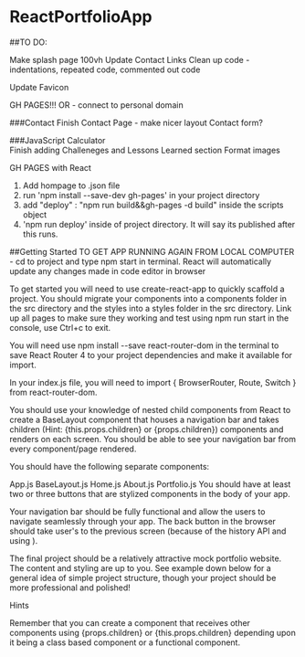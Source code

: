 # ReactPortfolioApp

##TO DO:

Make splash page 100vh
Update Contact Links
Clean up code - indentations, repeated code, commented out code

Update Favicon

  GH PAGES!!!
  OR - connect to personal domain

###Contact
  Finish Contact Page - make nicer layout
    Contact form?

###JavaScript Calculator  
  Finish adding Challeneges and Lessons Learned section
  Format images


GH PAGES with React
1. Add hompage to .json file
2. run 'npm install --save-dev gh-pages' in your project directory
3. add "deploy" : "npm run build&&gh-pages -d build" inside the scripts object
4. 'npm run deploy' inside of project directory. It will say its published after this runs.


##Getting Started
TO GET APP RUNNING AGAIN FROM LOCAL COMPUTER - cd to project and type npm start in terminal. React will automatically update any changes made in code editor in browser


To get started you will need to use create-react-app to quickly scaffold a project. You should migrate your components into a components folder in the src directory and the styles into a styles folder in the src directory. Link up all pages to make sure they working and test using npm run start in the console, use Ctrl+c to exit.

You will need use npm install --save react-router-dom in the terminal to save React Router 4 to your project dependencies and make it available for import.

In your index.js file, you will need to import { BrowserRouter, Route, Switch } from react-router-dom.

You should use your knowledge of nested child components from React to create a BaseLayout component that houses a navigation bar and takes children (Hint: {this.props.children} or {props.children}) components and renders on each screen. You should be able to see your navigation bar from every component/page rendered.

You should have the following separate components:

App.js
BaseLayout.js
Home.js
About.js
Portfolio.js
You should have at least two or three buttons that are stylized <Link> components in the body of your app.

Your navigation bar should be fully functional and allow the users to navigate seamlessly through your app. The back button in the browser should take user's to the previous screen (because of the history API and using <BrowserRouter>).

The final project should be a relatively attractive mock portfolio website. The content and styling are up to you. See example down below for a general idea of simple project structure, though your project should be more professional and polished!

Hints  

Remember that you can create a component that receives other components using {props.children} or {this.props.children} depending upon it being a class based component or a functional component.
